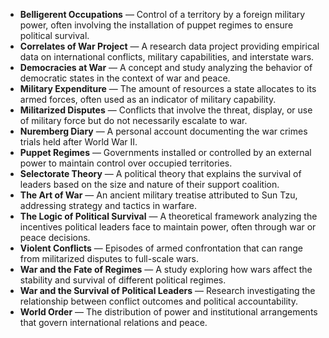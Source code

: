 - **Belligerent Occupations** — Control of a territory by a foreign military power, often involving the installation of puppet regimes to ensure political survival.
- **Correlates of War Project** — A research data project providing empirical data on international conflicts, military capabilities, and interstate wars.
- **Democracies at War** — A concept and study analyzing the behavior of democratic states in the context of war and peace.
- **Military Expenditure** — The amount of resources a state allocates to its armed forces, often used as an indicator of military capability.
- **Militarized Disputes** — Conflicts that involve the threat, display, or use of military force but do not necessarily escalate to war.
- **Nuremberg Diary** — A personal account documenting the war crimes trials held after World War II.
- **Puppet Regimes** — Governments installed or controlled by an external power to maintain control over occupied territories.
- **Selectorate Theory** — A political theory that explains the survival of leaders based on the size and nature of their support coalition.
- **The Art of War** — An ancient military treatise attributed to Sun Tzu, addressing strategy and tactics in warfare.
- **The Logic of Political Survival** — A theoretical framework analyzing the incentives political leaders face to maintain power, often through war or peace decisions.
- **Violent Conflicts** — Episodes of armed confrontation that can range from militarized disputes to full-scale wars.
- **War and the Fate of Regimes** — A study exploring how wars affect the stability and survival of different political regimes.
- **War and the Survival of Political Leaders** — Research investigating the relationship between conflict outcomes and political accountability.
- **World Order** — The distribution of power and institutional arrangements that govern international relations and peace.

